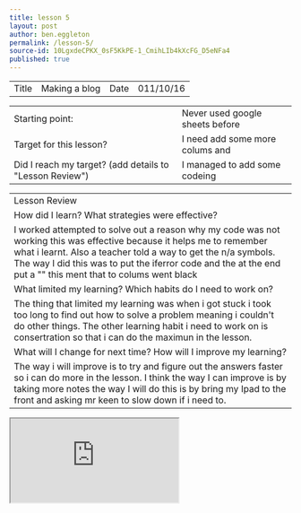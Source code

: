```yaml
---
title: lesson 5
layout: post
author: ben.eggleton
permalink: /lesson-5/
source-id: 10LgxdeCPKX_0sF5KkPE-1_CmihLIb4kXcFG_D5eNFa4
published: true
---
```

<table>
  <tr>
    <td>Title</td>
    <td>Making a blog</td>
    <td>Date</td>
    <td>011/10/16</td>
  </tr>
</table>


<table>
  <tr>
    <td>Starting point:</td>
    <td>Never used google sheets before </td>
  </tr>
  <tr>
    <td>Target for this lesson?</td>
    <td>I need add some more colums and  </td>
  </tr>
  <tr>
    <td>Did I reach my target? 
(add details to "Lesson Review")</td>
    <td> I managed to add some codeing </td>
  </tr>
</table>


<table>
  <tr>
    <td>Lesson Review</td>
  </tr>
  <tr>
    <td>How did I learn? What strategies were effective? </td>
  </tr>
  <tr>
    <td>I worked attempted to solve out a reason why my code was not working this was effective because it helps me to remember what i learnt. Also a teacher told a way to get the n/a symbols. The way I did this was to put the iferror code and the at the end put a "" this ment that to colums went black</td>
  </tr>
  <tr>
    <td>What limited my learning? Which habits do I need to work on? </td>
  </tr>
  <tr>
    <td>The thing that limited my learning was when i got stuck i took too long to find out how to solve a problem meaning i couldn't do other things. The other learning habit i need to work on is consertration so that i can do the maximun in the lesson.</td>
  </tr>
  <tr>
    <td>What will I change for next time? How will I improve my learning?</td>
  </tr>
  <tr>
    <td>The way i will improve is to try and figure out the answers faster so i can do more in the lesson. I think the way I can improve is by taking more notes the way I will do this is by bring my Ipad to the front and asking mr keen to slow down if i need to.</td>
  </tr>
</table>

<iframe src="https://docs.google.com/spreadsheets/d/1sff2Z2loj8-OMtb78TTSx9zVkZLOuTL-zD6HgVHUL3g/pubhtml?widget=true&amp;headers=false"></iframe>
